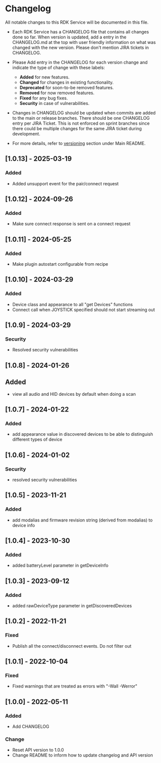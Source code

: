 # Changelog

All notable changes to this RDK Service will be documented in this file.

* Each RDK Service has a CHANGELOG file that contains all changes done so far. When version is updated, add a entry in the CHANGELOG.md at the top with user friendly information on what was changed with the new version. Please don't mention JIRA tickets in CHANGELOG. 

* Please Add entry in the CHANGELOG for each version change and indicate the type of change with these labels:
    * **Added** for new features.
    * **Changed** for changes in existing functionality.
    * **Deprecated** for soon-to-be removed features.
    * **Removed** for now removed features.
    * **Fixed** for any bug fixes.
    * **Security** in case of vulnerabilities.

* Changes in CHANGELOG should be updated when commits are added to the main or release branches. There should be one CHANGELOG entry per JIRA Ticket. This is not enforced on sprint branches since there could be multiple changes for the same JIRA ticket during development. 

* For more details, refer to [versioning](https://github.com/rdkcentral/rdkservices#versioning) section under Main README.

## [1.0.13] - 2025-03-19
### Added
- Added unsupport event for the pair/connect request

## [1.0.12] - 2024-09-26
### Added
- Make sure connect response is sent on a connect request

## [1.0.11] - 2024-05-25
### Added
- Make plugin autostart configurable from recipe

## [1.0.10] - 2024-03-29
### Added
- Device class and appearance to all "get Devices" functions
- Connect call when JOYSTICK specified should not start streaming out

## [1.0.9] - 2024-03-29
### Security
- Resolved security vulnerabilities

## [1.0.8] - 2024-01-26
## Added
- view all audio and HID devices by default when doing a scan

## [1.0.7] - 2024-01-22
### Added
- add appearance value in discovered devices to be able to distinguish different types of device

## [1.0.6] - 2024-01-02
### Security
- resolved security vulnerabilities

## [1.0.5] - 2023-11-21
### Added
- add modalias and firmware revision string (derived from modalias) to device info

## [1.0.4] - 2023-10-30
### Added
- added batteryLevel parameter in getDeviceInfo

## [1.0.3] - 2023-09-12
### Added
- added rawDeviceType parameter in getDiscoveredDevices

## [1.0.2] - 2022-11-21
### Fixed
- Publish all the connect/disconnect events. Do not filter out

## [1.0.1] - 2022-10-04
### Fixed
- Fixed warnings that are treated as errors with "-Wall -Werror"

## [1.0.0] - 2022-05-11
### Added
- Add CHANGELOG

### Change
- Reset API version to 1.0.0
- Change README to inform how to update changelog and API version